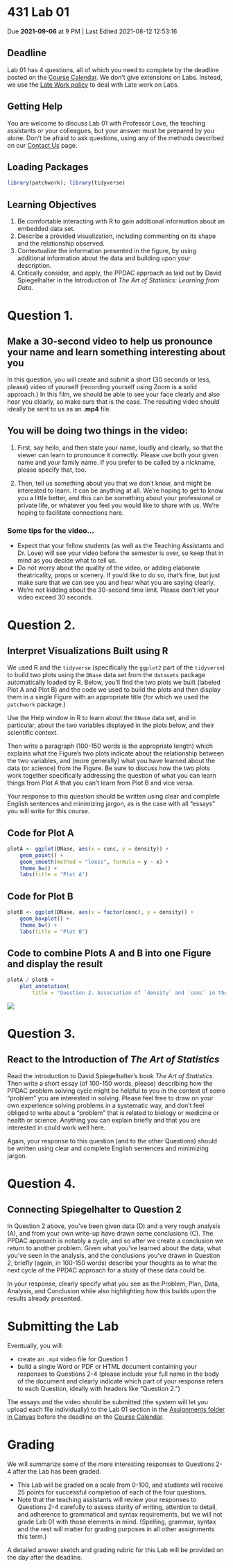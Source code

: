 431 Lab 01
================
Due **2021-09-06** at 9 PM \| Last Edited 2021-08-12 12:53:16

## Deadline

Lab 01 has 4 questions, all of which you need to complete by the
deadline posted on the [Course
Calendar](https://thomaselove.github.io/431/calendar.html). We don’t
give extensions on Labs. Instead, we use the [Late Work
policy](https://github.com/THOMASELOVE/431-2021/tree/main/labs#late-work)
to deal with Late work on Labs.

## Getting Help

You are welcome to discuss Lab 01 with Professor Love, the teaching
assistants or your colleagues, but your answer must be prepared by you
alone. Don’t be afraid to ask questions, using any of the methods
described on our [Contact
Us](https://thomaselove.github.io/431/contact.html) page.

## Loading Packages

``` r
library(patchwork); library(tidyverse)
```

## Learning Objectives

1.  Be comfortable interacting with R to gain additional information
    about an embedded data set.
2.  Describe a provided visualization, including commenting on its shape
    and the relationship observed.
3.  Contextualize the information presented in the figure, by using
    additional information about the data and building upon your
    description.
4.  Critically consider, and apply, the PPDAC approach as laid out by
    David Spiegelhalter in the Introduction of *The Art of Statistics:
    Learning from Data*.

# Question 1.

## Make a 30-second video to help us pronounce your name and learn something interesting about you

In this question, you will create and submit a short (30 seconds or
less, please) video of yourself (recording yourself using Zoom is a
solid approach.) In this film, we should be able to see your face
clearly and also hear you clearly, so make sure that is the case. The
resulting video should ideally be sent to us as an **.mp4** file.

## You will be doing two things in the video:

1.  First, say hello, and then state your name, loudly and clearly, so
    that the viewer can learn to pronounce it correctly. Please use both
    your given name and your family name. If you prefer to be called by
    a nickname, please specify that, too.

2.  Then, tell us something about you that we don’t know, and might be
    interested to learn. It can be anything at all. We’re hoping to get
    to know you a little better, and this can be something about your
    professional or private life, or whatever you feel you would like to
    share with us. We’re hoping to facilitate connections here.

### Some tips for the video…

-   Expect that your fellow students (as well as the Teaching Assistants
    and Dr. Love) will see your video before the semester is over, so
    keep that in mind as you decide what to tell us.
-   Do not worry about the quality of the video, or adding elaborate
    theatricality, props or scenery. If you’d like to do so, that’s
    fine, but just make sure that we can see you and hear what you are
    saying clearly.
-   We’re not kidding about the 30-second time limit. Please don’t let
    your video exceed 30 seconds.

# Question 2.

## Interpret Visualizations Built using R

We used R and the `tidyverse` (specifically the `ggplot2` part of the
`tidyverse`) to build two plots using the `DNase` data set from the
`datasets` package automatically loaded by R. Below, you’ll find the two
plots we built (labeled Plot A and Plot B) and the code we used to build
the plots and then display them in a single Figure with an appropriate
title (for which we used the `patchwork` package.)

Use the Help window in R to learn about the `DNase` data set, and in
particular, about the two variables displayed in the plots below, and
their scientific context.

Then write a paragraph (100-150 words is the appropriate length) which
explains what the Figure’s two plots indicate about the relationship
between the two variables, and (more generally) what you have learned
about the data (or science) from the Figure. Be sure to discuss how the
two plots work together specifically addressing the question of what you
can learn things from Plot A that you can’t learn from Plot B and vice
versa.

Your response to this question should be written using clear and
complete English sentences and minimizing jargon, as is the case with
all “essays” you will write for this course.

## Code for Plot A

``` r
plotA <- ggplot(DNase, aes(x = conc, y = density)) +
    geom_point() +
    geom_smooth(method = "loess", formula = y ~ x) +
    theme_bw() +
    labs(title = "Plot A")
```

## Code for Plot B

``` r
plotB <- ggplot(DNase, aes(x = factor(conc), y = density)) +
    geom_boxplot() +
    theme_bw() +
    labs(title = "Plot B")
```

## Code to combine Plots A and B into one Figure and display the result

``` r
plotA / plotB + 
    plot_annotation(
        title = "Question 2. Association of `density` and `conc` in the `DNase` data")
```

![](lab01_files/figure-gfm/unnamed-chunk-4-1.png)<!-- -->

# Question 3.

## React to the Introduction of *The Art of Statistics*

Read the introduction to David Spiegelhalter’s book *The Art of
Statistics*. Then write a short essay (of 100-150 words, please)
describing how the PPDAC problem solving cycle might be helpful to you
in the context of some “problem” you are interested in solving. Please
feel free to draw on your own experience solving problems in a
systematic way, and don’t feel obliged to write about a “problem” that
is related to biology or medicine or health or science. Anything you can
explain briefly and that you are interested in could work well here.

Again, your response to this question (and to the other Questions)
should be written using clear and complete English sentences and
minimizing jargon.

# Question 4.

## Connecting Spiegelhalter to Question 2

In Question 2 above, you’ve been given data (D) and a very rough
analysis (A), and from your own write-up have drawn some conclusions
(C). The PPDAC approach is notably a cycle, and so after we create a
conclusion we return to another problem. Given what you’ve learned about
the data, what you’ve seen in the analysis, and the conclusions you’ve
drawn in Question 2, briefly (again, in 100-150 words) describe your
thoughts as to what the next cycle of the PPDAC approach for a study of
these data could be.

In your response, clearly specify what you see as the Problem, Plan,
Data, Analysis, and Conclusion while also highlighting how this builds
upon the results already presented.

# Submitting the Lab

Eventually, you will:

-   create an `.mp4` video file for Question 1
-   build a single Word or PDF or HTML document containing your
    responses to Questions 2-4 (please include your full name in the
    body of the document and clearly indicate which part of your
    response refers to each Question, ideally with headers like
    “Question 2.”)

The essays and the video should be submitted (the system will let you
upload each file individually) to the Lab 01 section in the [Assignments
folder in Canvas](http://canvas.case.edu) before the deadline on the
[Course Calendar](https://thomaselove.github.io/431/calendar.html).

# Grading

We will summarize some of the more interesting responses to Questions
2-4 after the Lab has been graded.

-   This Lab will be graded on a scale from 0-100, and students will
    receive 25 points for successful completion of each of the four
    questions.
-   Note that the teaching assistants will review your responses to
    Questions 2-4 carefully to assess clarity of writing, attention to
    detail, and adherence to grammatical and syntax requirements, but we
    will not grade Lab 01 with those elements in mind. (Spelling,
    grammar, syntax and the rest will matter for grading purposes in all
    other assignments this term.)

A detailed answer sketch and grading rubric for this Lab will be
provided on the day after the deadline.
